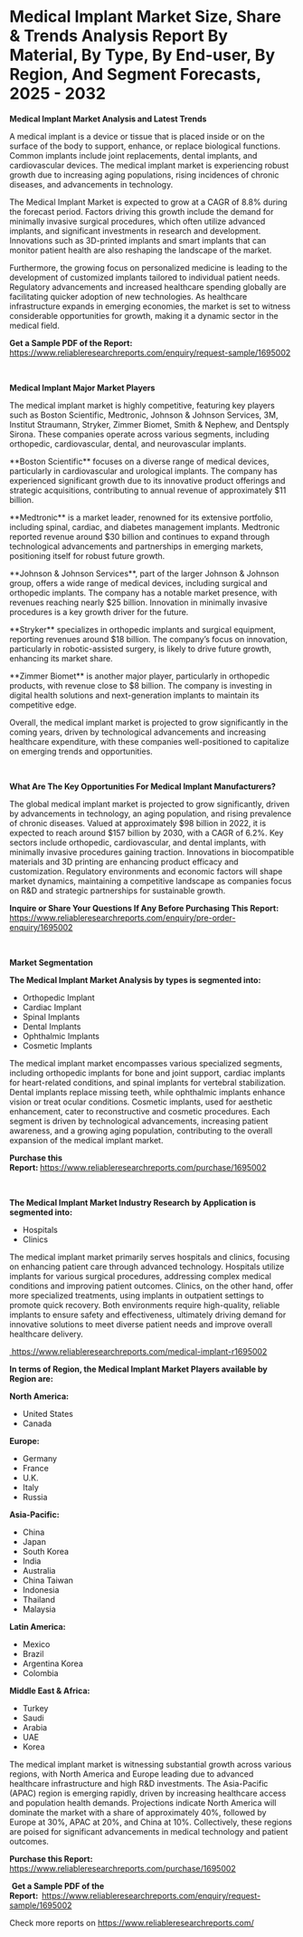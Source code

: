 <p><h1>Medical Implant Market Size, Share & Trends Analysis Report By Material, By Type, By End-user, By Region, And Segment Forecasts, 2025 - 2032</h1></p><p><strong>Medical Implant Market Analysis and Latest Trends</strong></p>
<p><p>A medical implant is a device or tissue that is placed inside or on the surface of the body to support, enhance, or replace biological functions. Common implants include joint replacements, dental implants, and cardiovascular devices. The medical implant market is experiencing robust growth due to increasing aging populations, rising incidences of chronic diseases, and advancements in technology. </p><p>The Medical Implant Market is expected to grow at a CAGR of 8.8% during the forecast period. Factors driving this growth include the demand for minimally invasive surgical procedures, which often utilize advanced implants, and significant investments in research and development. Innovations such as 3D-printed implants and smart implants that can monitor patient health are also reshaping the landscape of the market. </p><p>Furthermore, the growing focus on personalized medicine is leading to the development of customized implants tailored to individual patient needs. Regulatory advancements and increased healthcare spending globally are facilitating quicker adoption of new technologies. As healthcare infrastructure expands in emerging economies, the market is set to witness considerable opportunities for growth, making it a dynamic sector in the medical field.</p></p>
<p><strong>Get a Sample PDF of the Report:&nbsp;</strong> <a href="https://www.reliableresearchreports.com/enquiry/request-sample/1695002?utm_campaign=3083&utm_medium=2&utm_source=Github&utm_content=ia&utm_term=25032025&utm_id=medical-implant">https://www.reliableresearchreports.com/enquiry/request-sample/1695002</a></p>
<p>&nbsp;</p>
<p><strong>Medical Implant Major Market Players</strong></p>
<p><p>The medical implant market is highly competitive, featuring key players such as Boston Scientific, Medtronic, Johnson & Johnson Services, 3M, Institut Straumann, Stryker, Zimmer Biomet, Smith & Nephew, and Dentsply Sirona. These companies operate across various segments, including orthopedic, cardiovascular, dental, and neurovascular implants.</p><p>**Boston Scientific** focuses on a diverse range of medical devices, particularly in cardiovascular and urological implants. The company has experienced significant growth due to its innovative product offerings and strategic acquisitions, contributing to annual revenue of approximately $11 billion.</p><p>**Medtronic** is a market leader, renowned for its extensive portfolio, including spinal, cardiac, and diabetes management implants. Medtronic reported revenue around $30 billion and continues to expand through technological advancements and partnerships in emerging markets, positioning itself for robust future growth.</p><p>**Johnson & Johnson Services**, part of the larger Johnson & Johnson group, offers a wide range of medical devices, including surgical and orthopedic implants. The company has a notable market presence, with revenues reaching nearly $25 billion. Innovation in minimally invasive procedures is a key growth driver for the future.</p><p>**Stryker** specializes in orthopedic implants and surgical equipment, reporting revenues around $18 billion. The company’s focus on innovation, particularly in robotic-assisted surgery, is likely to drive future growth, enhancing its market share.</p><p>**Zimmer Biomet** is another major player, particularly in orthopedic products, with revenue close to $8 billion. The company is investing in digital health solutions and next-generation implants to maintain its competitive edge.</p><p>Overall, the medical implant market is projected to grow significantly in the coming years, driven by technological advancements and increasing healthcare expenditure, with these companies well-positioned to capitalize on emerging trends and opportunities.</p></p>
<p>&nbsp;</p>
<p><strong>What Are The Key Opportunities For Medical Implant Manufacturers?</strong></p>
<p><p>The global medical implant market is projected to grow significantly, driven by advancements in technology, an aging population, and rising prevalence of chronic diseases. Valued at approximately $98 billion in 2022, it is expected to reach around $157 billion by 2030, with a CAGR of 6.2%. Key sectors include orthopedic, cardiovascular, and dental implants, with minimally invasive procedures gaining traction. Innovations in biocompatible materials and 3D printing are enhancing product efficacy and customization. Regulatory environments and economic factors will shape market dynamics, maintaining a competitive landscape as companies focus on R&D and strategic partnerships for sustainable growth.</p></p>
<p><strong>Inquire or Share Your Questions If Any Before Purchasing This Report:</strong> <a href="https://www.reliableresearchreports.com/enquiry/pre-order-enquiry/1695002?utm_campaign=3083&utm_medium=2&utm_source=Github&utm_content=ia&utm_term=25032025&utm_id=medical-implant">https://www.reliableresearchreports.com/enquiry/pre-order-enquiry/1695002</a></p>
<p>&nbsp;</p>
<p><strong>Market Segmentation</strong></p>
<p><strong>The Medical Implant Market Analysis by types is segmented into:</strong></p>
<p><ul><li>Orthopedic Implant</li><li>Cardiac Implant</li><li>Spinal Implants</li><li>Dental Implants</li><li>Ophthalmic Implants</li><li>Cosmetic Implants</li></ul></p>
<p><p>The medical implant market encompasses various specialized segments, including orthopedic implants for bone and joint support, cardiac implants for heart-related conditions, and spinal implants for vertebral stabilization. Dental implants replace missing teeth, while ophthalmic implants enhance vision or treat ocular conditions. Cosmetic implants, used for aesthetic enhancement, cater to reconstructive and cosmetic procedures. Each segment is driven by technological advancements, increasing patient awareness, and a growing aging population, contributing to the overall expansion of the medical implant market.</p></p>
<p><strong>Purchase this Report:&nbsp;</strong><a href="https://www.reliableresearchreports.com/purchase/1695002?utm_campaign=3083&utm_medium=2&utm_source=Github&utm_content=ia&utm_term=25032025&utm_id=medical-implant">https://www.reliableresearchreports.com/purchase/1695002</a></p>
<p>&nbsp;</p>
<p><strong>The Medical Implant Market Industry Research by Application is segmented into:</strong></p>
<p><ul><li>Hospitals</li><li>Clinics</li></ul></p>
<p><p>The medical implant market primarily serves hospitals and clinics, focusing on enhancing patient care through advanced technology. Hospitals utilize implants for various surgical procedures, addressing complex medical conditions and improving patient outcomes. Clinics, on the other hand, offer more specialized treatments, using implants in outpatient settings to promote quick recovery. Both environments require high-quality, reliable implants to ensure safety and effectiveness, ultimately driving demand for innovative solutions to meet diverse patient needs and improve overall healthcare delivery.</p></p>
<p><a href="https://www.reliableresearchreports.com/medical-implant-r1695002?utm_campaign=3083&utm_medium=2&utm_source=Github&utm_content=ia&utm_term=25032025&utm_id=medical-implant">&nbsp;https://www.reliableresearchreports.com/medical-implant-r1695002</a></p>
<p><strong>In terms of Region, the Medical Implant Market Players available by Region are:</strong></p>
<p>
    <p> <strong> North America: </strong>
        <ul>
            <li>United States</li>
            <li>Canada</li>
        </ul>
        </p> 
    <p> <strong> Europe: </strong>
        <ul>
            <li>Germany</li>
            <li>France</li>
            <li>U.K.</li>
            <li>Italy</li>
            <li>Russia</li>
        </ul>
        </p> 
    <p> <strong> Asia-Pacific: </strong>
        <ul>
            <li>China</li>
            <li>Japan</li>
            <li>South Korea</li>
            <li>India</li>
            <li>Australia</li>
            <li>China Taiwan</li>
            <li>Indonesia</li>
            <li>Thailand</li>
            <li>Malaysia</li>
        </ul>
        </p> 
    <p> <strong> Latin America: </strong>
        <ul>
            <li>Mexico</li>
            <li>Brazil</li>
            <li>Argentina Korea</li>
            <li>Colombia</li>
        </ul>
        </p> 
    <p> <strong> Middle East & Africa: </strong>
        <ul>
            <li>Turkey</li>
            <li>Saudi</li>
            <li>Arabia</li>
            <li>UAE</li>
            <li>Korea</li>
        </ul>
    </p>
    </p>
<p><p>The medical implant market is witnessing substantial growth across various regions, with North America and Europe leading due to advanced healthcare infrastructure and high R&D investments. The Asia-Pacific (APAC) region is emerging rapidly, driven by increasing healthcare access and population health demands. Projections indicate North America will dominate the market with a share of approximately 40%, followed by Europe at 30%, APAC at 20%, and China at 10%. Collectively, these regions are poised for significant advancements in medical technology and patient outcomes.</p></p>
<p><strong>Purchase this Report: </strong><a href="https://www.reliableresearchreports.com/purchase/1695002?utm_campaign=3083&utm_medium=2&utm_source=Github&utm_content=ia&utm_term=25032025&utm_id=medical-implant">https://www.reliableresearchreports.com/purchase/1695002</a></p>
<p>&nbsp;<strong>Get a Sample PDF of the Report:&nbsp;&nbsp;</strong><a href="https://www.reliableresearchreports.com/enquiry/request-sample/1695002?utm_campaign=3083&utm_medium=2&utm_source=Github&utm_content=ia&utm_term=25032025&utm_id=medical-implant">https://www.reliableresearchreports.com/enquiry/request-sample/1695002</a></p>
<p><strong></strong></p>
<p>Check more reports on <a href="https://www.reliableresearchreports.com/?utm_campaign=3083&utm_medium=2&utm_source=Github&utm_content=ia&utm_term=25032025&utm_id=medical-implant">https://www.reliableresearchreports.com/</a></p>